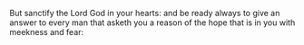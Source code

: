 But sanctify the Lord God in your hearts: and be ready always to give an answer to every man that asketh you a reason of the hope that is in you with meekness and fear:
